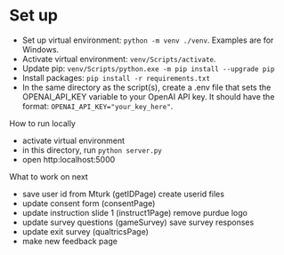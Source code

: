 # Set up
- Set up virtual environment: `python -m venv ./venv`. Examples are for Windows.
- Activate virtual environment: `venv/Scripts/activate`.
- Update pip: `venv/Scripts/python.exe -m pip install --upgrade pip`
- Install packages: `pip install -r requirements.txt`
- In the same directory as the script(s), create a .env file that sets the OPENAI_API_KEY variable to your OpenAI API key. It should have the format: `OPENAI_API_KEY="your_key_here"`.

How to run locally
- activate virtual environment
- in this directory, run `python server.py`
- open http:localhost:5000

What to work on next
- save user id from Mturk (getIDPage) create userid files
- update consent form (consentPage)
- update instruction slide 1 (instruct1Page) remove purdue logo
- update survey questions (gameSurvey) save survey responses
- update exit survey (qualtricsPage)
- make new feedback page
